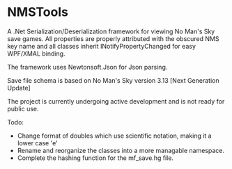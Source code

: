 # NMSTools

A .Net Serialization/Deserialization framework for viewing No Man's Sky save games.  All properties are properly attributed with the obscured NMS key name and all classes inherit INotifyPropertyChanged for easy WPF/XMAL binding.

The framework uses Newtonsoft.Json for Json parsing.

Save file schema is based on No Man's Sky version 3.13 [Next Generation Update]

The project is currently undergoing active development and is not ready for public use.

Todo:
 - Change format of doubles which use scientific notation, making it a lower case 'e'
 - Rename and reorganize the classes into a more managable namespace.
 - Complete the hashing function for the mf_save.hg file.

